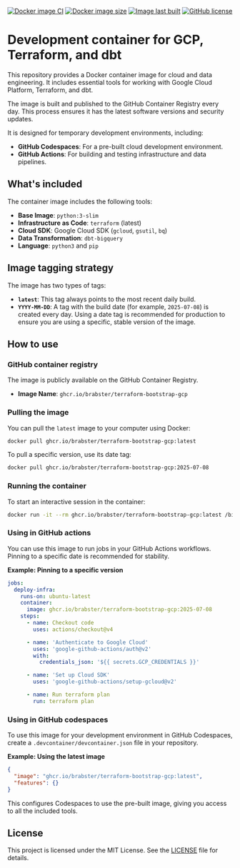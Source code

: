 [![Docker image CI](https://github.com/brabster/terraform-bootstrap-gcp/actions/workflows/docker-publish.yml/badge.svg)](https://github.com/brabster/terraform-bootstrap-gcp/actions/workflows/docker-publish.yml)
[![Docker image size](https://img.shields.io/docker/image-size/brabster/terraform-bootstrap-gcp/latest?logo=docker)](https://github.com/brabster/terraform-bootstrap-gcp/pkgs/container/terraform-bootstrap-gcp)
[![Image last built](https://img.shields.io/docker/label?server=ghcr.io&username=brabster&repository=terraform-bootstrap-gcp&tag=latest&label=org.opencontainers.image.created&logo=docker)](https://github.com/brabster/terraform-bootstrap-gcp/pkgs/container/terraform-bootstrap-gcp)
[![GitHub license](https://img.shields.io/github/license/brabster/terraform-bootstrap-gcp)](https://github.com/brabster/terraform-bootstrap-gcp/blob/main/LICENSE)

# Development container for GCP, Terraform, and dbt

This repository provides a Docker container image for cloud and data engineering. It includes essential tools for working with Google Cloud Platform, Terraform, and dbt.

The image is built and published to the GitHub Container Registry every day. This process ensures it has the latest software versions and security updates.

It is designed for temporary development environments, including:
- **GitHub Codespaces**: For a pre-built cloud development environment.
- **GitHub Actions**: For building and testing infrastructure and data pipelines.

## What's included

The container image includes the following tools:

- **Base Image**: `python:3-slim`
- **Infrastructure as Code**: `terraform` (latest)
- **Cloud SDK**: Google Cloud SDK (`gcloud`, `gsutil`, `bq`)
- **Data Transformation**: `dbt-bigquery`
- **Language**: `python3` and `pip`

## Image tagging strategy

The image has two types of tags:

- **`latest`**: This tag always points to the most recent daily build.
- **`YYYY-MM-DD`**: A tag with the build date (for example, `2025-07-08`) is created every day. Using a date tag is recommended for production to ensure you are using a specific, stable version of the image.

## How to use

### GitHub container registry

The image is publicly available on the GitHub Container Registry.

- **Image Name**: `ghcr.io/brabster/terraform-bootstrap-gcp`

### Pulling the image

You can pull the `latest` image to your computer using Docker:

```sh
docker pull ghcr.io/brabster/terraform-bootstrap-gcp:latest
```

To pull a specific version, use its date tag:

```sh
docker pull ghcr.io/brabster/terraform-bootstrap-gcp:2025-07-08
```

### Running the container

To start an interactive session in the container:

```sh
docker run -it --rm ghcr.io/brabster/terraform-bootstrap-gcp:latest /bin/bash
```

### Using in GitHub actions

You can use this image to run jobs in your GitHub Actions workflows. Pinning to a specific date is recommended for stability.

**Example: Pinning to a specific version**
```yaml
jobs:
  deploy-infra:
    runs-on: ubuntu-latest
    container:
      image: ghcr.io/brabster/terraform-bootstrap-gcp:2025-07-08
    steps:
      - name: Checkout code
        uses: actions/checkout@v4

      - name: 'Authenticate to Google Cloud'
        uses: 'google-github-actions/auth@v2'
        with:
          credentials_json: '${{ secrets.GCP_CREDENTIALS }}'

      - name: 'Set up Cloud SDK'
        uses: 'google-github-actions/setup-gcloud@v2'

      - name: Run terraform plan
        run: terraform plan
```

### Using in GitHub codespaces

To use this image for your development environment in GitHub Codespaces, create a `.devcontainer/devcontainer.json` file in your repository.

**Example: Using the latest image**
```json
{
  "image": "ghcr.io/brabster/terraform-bootstrap-gcp:latest",
  "features": {}
}
```

This configures Codespaces to use the pre-built image, giving you access to all the included tools.

## License

This project is licensed under the MIT License. See the [LICENSE](LICENSE) file for details.
